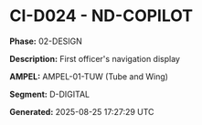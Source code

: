 # CI-D024 - ND-COPILOT

**Phase:** 02-DESIGN

**Description:** First officer's navigation display

**AMPEL:** AMPEL-01-TUW (Tube and Wing)

**Segment:** D-DIGITAL

**Generated:** 2025-08-25 17:27:29 UTC
